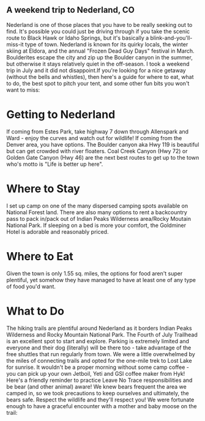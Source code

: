 ## A weekend trip to Nederland, CO
Nederland is one of those places that you have to be really seeking out to find. It's possible you could just be driving through if you take the scenic route to Black Hawk or Idaho Springs, but it's basically a blink-and-you'll-miss-it type of town. Nederland is known for its quirky locals, the winter skiing at Eldora, and the annual "Frozen Dead Guy Days" festival in March. Boulderites escape the city and zip up the Boulder canyon in the summer, but otherwise it stays relatively quiet in the off-season. 
I took a weekend trip in July and it did not disappoint.If you're looking for a nice getaway (without the bells and whistles), then here's a guide for where to eat, what to do, the best spot to pitch your tent, and some other fun bits you won't want to miss:

# Getting to Nederland
If coming from Estes Park, take highway 7 down through Allenspark and Ward - enjoy the curves and watch out for wildlife! If coming from the Denver area, you have options. The Boulder canyon aka Hwy 119 is beautiful but can get crowded with river floaters. Coal Creek Canyon (Hwy 72) or Golden Gate Canyon (Hwy 46) are the next best routes to get up to the town who's motto is "Life is better up here".

# Where to Stay
I set up camp on one of the many dispersed camping spots available on National Forest land. There are also many options to rent a backcountry pass to pack in/pack out of Indian Peaks Wilderness area/Rocky Moutain National Park. If sleeping on a bed is more your comfort, the Goldminer Hotel is adorable and reasonably priced.

# Where to Eat
Given the town is only 1.55 sq. miles, the options for food aren't super plentiful, yet somehow they have managed to have at least one of any type of food you'd want. 

# What to Do
The hiking trails are plentiful around Nederland as it borders Indian Peaks Wilderness and Rocky Mountain National Park. The Fourth of July Trailhead is an excellent spot to start and explore. Parking is extremely limited and everyone and their dog (literally) will be there too - take advantage of the free shuttles that run regularly from town.
We were a little overwhelmed by the miles of connecting trails and opted for the one-mile trek to Lost Lake for sunrise. It wouldn't be a proper morning without some camp coffee - you can pick up your own Jetboil, Yeti and GSI coffee maker from Hyk!
Here's a friendly reminder to practice Leave No Trace responsibilities and be bear (and other animal) aware! We knew bears frequent the area we camped in, so we took precautions to keep ourselves and ultimately, the bears safe. Respect the wildlife and they'll respect you! We were fortunate enough to have a graceful encounter with a mother and baby moose on the trail: 
